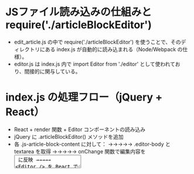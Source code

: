 # JSファイル読み込みの仕組みと require('./articleBlockEditor')
- edit_article.js の中で require('./articleBlockEditor') を使うことで、そのディレクトリにある index.js が自動的に読み込まれる（Node/Webpack の仕様）。
- editor.js は index.js 内で import Editor from './editor' として使われており、間接的に関与している。

# index.js の処理フロー（jQuery + React）
- React + render 関数 + Editor コンポーネントの読み込み
- jQuery に .articleBlockEditor() メソッドを追加
- 各 .js-article-block-content に対して：
→→→→→ .editor-body と textarea を取得
→→→→→ onChange 関数で編集内容を <textarea> に反映
→→→→→ <Editor /> を React で描画（editor.js に定義）

# 関連する画面要素の理解
	•	“ブロックを追加する” ボタンは views/admin/articles/article_blocks/_insert_block.html.slim にある。
	•	表示は edit.html.slim から始まり、content_for 'scripts' によって JS が読み込まれ、React エディタが描画される仕組み。
